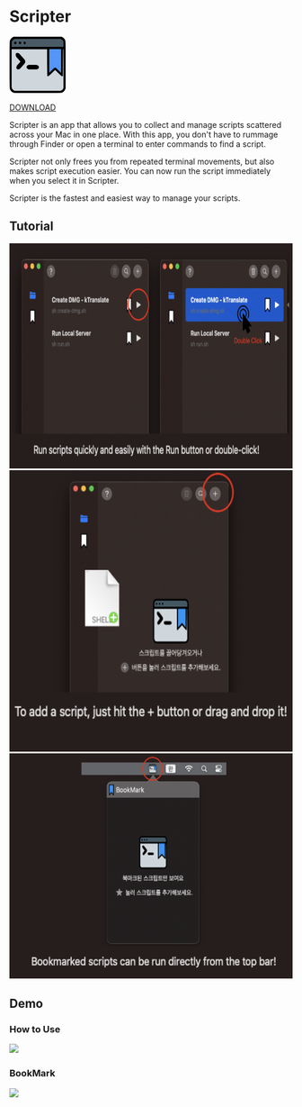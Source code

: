 # Scripter

<img src="/assets/ic_appicon.png" width="100" height="100">

[DOWNLOAD](https://github.com/bugkingK/Scripter-public/releases/download/v1.1.1-1/Scripter.dmg)

Scripter is an app that allows you to collect and manage scripts scattered across your Mac in one place.
With this app, you don't have to rummage through Finder or open a terminal to enter commands to find a script.

Scripter not only frees you from repeated terminal movements, but also makes script execution easier.
You can now run the script immediately when you select it in Scripter.

Scripter is the fastest and easiest way to manage your scripts.

## Tutorial
<img src="/assets/tutorial-1.png" width="650" height="400">
<img src="/assets/tutorial-2.png" width="600" height="500">
<img src="/assets/tutorial-3.png" width="600" height="400">

## Demo
### How to Use
<img src="/assets/demo-1.gif">

### BookMark 
<img src="/assets/demo-2.gif">
